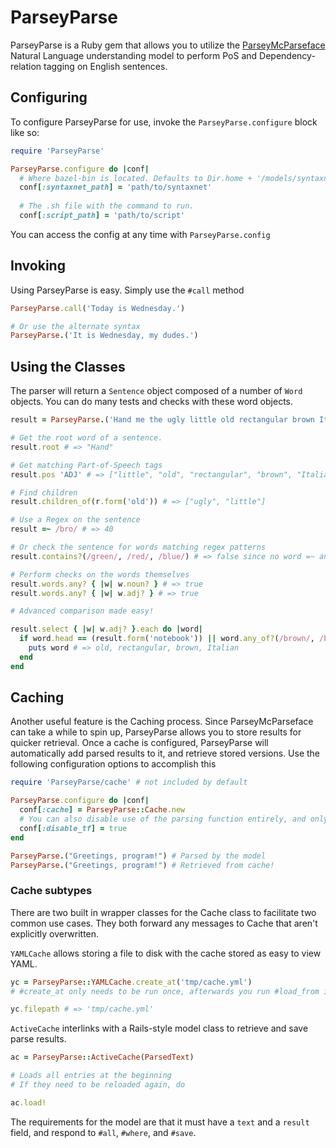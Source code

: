 # ParseyParse

ParseyParse is a Ruby gem that allows you to utilize the [ParseyMcParseface](https://github.com/tensorflow/models/tree/master/research/syntaxnet) Natural Language understanding model to perform PoS and Dependency-relation tagging on English sentences.

## Configuring
To configure ParseyParse for use, invoke the `ParseyParse.configure` block like so:
```ruby
require 'ParseyParse'

ParseyParse.configure do |conf|
  # Where bazel-bin is located. Defaults to Dir.home + '/models/syntaxnet'
  conf[:syntaxnet_path] = 'path/to/syntaxnet' 
  
  # The .sh file with the command to run. 
  conf[:script_path] = 'path/to/script' 
```
You can access the config at any time with `ParseyParse.config`
## Invoking
Using ParseyParse is easy. Simply use the `#call` method
```ruby
ParseyParse.call('Today is Wednesday.')

# Or use the alternate syntax
ParseyParse.('It is Wednesday, my dudes.')
```

## Using the Classes
The parser will return a `Sentence` object composed of a number of `Word` objects. You can do many tests and checks with these word objects.
```ruby
result = ParseyParse.('Hand me the ugly little old rectangular brown Italian leather notebook, please.')

# Get the root word of a sentence.
result.root # => "Hand"

# Get matching Part-of-Speech tags
result.pos 'ADJ' # => ["little", "old", "rectangular", "brown", "Italian"]

# Find children
result.children_of(r.form('old')) # => ["ugly", "little"]

# Use a Regex on the sentence
result =~ /bro/ # => 40

# Or check the sentence for words matching regex patterns
result.contains?(/green/, /red/, /blue/) # => false since no word =~ any of those

# Perform checks on the words themselves
result.words.any? { |w| w.noun? } # => true
result.words.any? { |w| w.adj? } # => true

# Advanced comparison made easy!

result.select { |w| w.adj? }.each do |word|
  if word.head == (result.form('notebook')) || word.any_of?(/brown/, /black/, /blue/)
    puts word # => old, rectangular, brown, Italian
  end
end
```

## Caching

Another useful feature is the Caching process. Since ParseyMcParseface can take a while to spin up, ParseyParse allows you to store results for quicker retrieval. Once a cache is configured, ParseyParse will automatically add parsed results to it, and retrieve stored versions. Use the following configuration options to accomplish this

```ruby
require 'ParseyParse/cache' # not included by default

ParseyParse.configure do |conf|
  conf[:cache] = ParseyParse::Cache.new
  # You can also disable use of the parsing function entirely, and only load results from a cache
  conf[:disable_tf] = true 
end

ParseyParse.("Greetings, program!") # Parsed by the model
ParseyParse.("Greetings, program!") # Retrieved from cache!
```

### Cache subtypes

There are two built in wrapper classes for the Cache class to facilitate two common use cases. They both forward any messages to Cache that aren't explicitly overwritten.

`YAMLCache` allows storing a file to disk with the cache stored as easy to view YAML. 
```ruby
yc = ParseyParse::YAMLCache.create_at('tmp/cache.yml') 
# #create_at only needs to be run once, afterwards you run #load_from instead

yc.filepath # => 'tmp/cache.yml'
```

`ActiveCache` interlinks with a Rails-style model class to retrieve and save parse results.
```ruby
ac = ParseyParse::ActiveCache(ParsedText)

# Loads all entries at the beginning
# If they need to be reloaded again, do

ac.load!
```

The requirements for the model are that it must have a `text` and a `result` field, and respond to `#all`, `#where`, and `#save`. 



